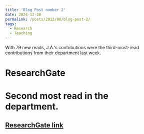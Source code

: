 ```yaml
---
title: 'Blog Post number 2'
date: 2024-12-30
permalink: /posts/2012/08/blog-post-2/
tags:
  - Research
  - Teaching
---
```


With 79 new reads, J.Á.'s contributions were the third-most-read contributions from their department last week.

ResearchGate
======

Second most read in the department.
======

[ResearchGate link](https://www.researchgate.net/profile/J-A-Acosta/achievement/67725e995f52e7595513e1a3)
------
